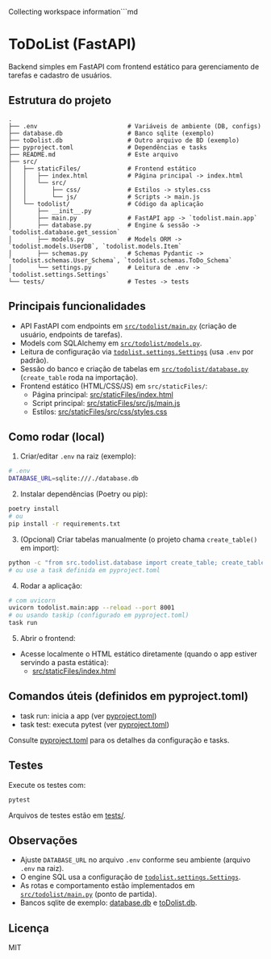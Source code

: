 Collecting workspace information```md
# ToDoList (FastAPI)

Backend simples em FastAPI com frontend estático para gerenciamento de tarefas e cadastro de usuários.

## Estrutura do projeto

```
.
├── .env                         # Variáveis de ambiente (DB, configs)
├── database.db                  # Banco sqlite (exemplo)
├── toDolist.db                  # Outro arquivo de BD (exemplo)
├── pyproject.toml               # Dependências e tasks
├── README.md                    # Este arquivo
├── src/
│   ├── staticFiles/             # Frontend estático
│   │   ├── index.html           # Página principal -> index.html
│   │   └── src/
│   │       ├── css/             # Estilos -> styles.css
│   │       └── js/              # Scripts -> main.js
│   └── todolist/                # Código da aplicação
│       ├── __init__.py
│       ├── main.py              # FastAPI app -> `todolist.main.app`
│       ├── database.py          # Engine & sessão -> `todolist.database.get_session`
│       ├── models.py            # Models ORM -> `todolist.models.UserDB`, `todolist.models.Item`
│       ├── schemas.py           # Schemas Pydantic -> `todolist.schemas.User_Schema`, `todolist.schemas.ToDo_Schema`
│       └── settings.py          # Leitura de .env -> `todolist.settings.Settings`
└── tests/                       # Testes -> tests
```

## Principais funcionalidades

- API FastAPI com endpoints em [`src/todolist/main.py`](src/todolist/main.py) (criação de usuário, endpoints de tarefas).
- Models com SQLAlchemy em [`src/todolist/models.py`](src/todolist/models.py).
- Leitura de configuração via [`todolist.settings.Settings`](src/todolist/settings.py) (usa `.env` por padrão).
- Sessão do banco e criação de tabelas em [`src/todolist/database.py`](src/todolist/database.py) (`create_table` roda na importação).
- Frontend estático (HTML/CSS/JS) em `src/staticFiles/`:
  - Página principal: [src/staticFiles/index.html](src/staticFiles/index.html)
  - Script principal: [src/staticFiles/src/js/main.js](src/staticFiles/src/js/main.js)
  - Estilos: [src/staticFiles/src/css/styles.css](src/staticFiles/src/css/styles.css)

## Como rodar (local)

1. Criar/editar `.env` na raiz (exemplo):
```sh
# .env
DATABASE_URL=sqlite:///./database.db
```

2. Instalar dependências (Poetry ou pip):
```sh
poetry install
# ou
pip install -r requirements.txt
```

3. (Opcional) Criar tabelas manualmente (o projeto chama `create_table()` em import):
```sh
python -c "from src.todolist.database import create_table; create_table()"
# ou use a task definida em pyproject.toml
```

4. Rodar a aplicação:
```sh
# com uvicorn
uvicorn todolist.main:app --reload --port 8001
# ou usando taskip (configurado em pyproject.toml)
task run
```

5. Abrir o frontend:
- Acesse localmente o HTML estático diretamente (quando o app estiver servindo a pasta estática):
  - [src/staticFiles/index.html](src/staticFiles/index.html)

## Comandos úteis (definidos em pyproject.toml)

- task run: inicia a app (ver [pyproject.toml](pyproject.toml))
- task test: executa pytest (ver [pyproject.toml](pyproject.toml))

Consulte [pyproject.toml](pyproject.toml) para os detalhes da configuração e tasks.

## Testes

Execute os testes com:
```sh
pytest
```
Arquivos de testes estão em [tests/](tests/).

## Observações

- Ajuste `DATABASE_URL` no arquivo `.env` conforme seu ambiente (arquivo `.env` na raiz).
- O engine SQL usa a configuração de [`todolist.settings.Settings`](src/todolist/settings.py).
- As rotas e comportamento estão implementados em [`src/todolist/main.py`](src/todolist/main.py) (ponto de partida).
- Bancos sqlite de exemplo: [database.db](database.db) e [toDolist.db](toDolist.db).

## Licença

MIT
```
